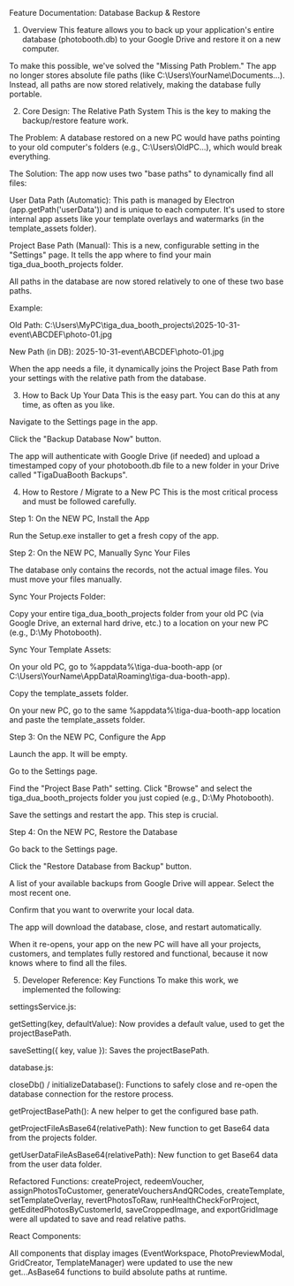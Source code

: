 Feature Documentation: Database Backup & Restore
1. Overview
This feature allows you to back up your application's entire database (photobooth.db) to your Google Drive and restore it on a new computer.

To make this possible, we've solved the "Missing Path Problem." The app no longer stores absolute file paths (like C:\Users\YourName\Documents\...). Instead, all paths are now stored relatively, making the database fully portable.

2. Core Design: The Relative Path System
This is the key to making the backup/restore feature work.

The Problem: A database restored on a new PC would have paths pointing to your old computer's folders (e.g., C:\Users\OldPC\...), which would break everything.

The Solution: The app now uses two "base paths" to dynamically find all files:

User Data Path (Automatic): This path is managed by Electron (app.getPath('userData')) and is unique to each computer. It's used to store internal app assets like your template overlays and watermarks (in the template_assets folder).

Project Base Path (Manual): This is a new, configurable setting in the "Settings" page. It tells the app where to find your main tiga_dua_booth_projects folder.

All paths in the database are now stored relatively to one of these two base paths.

Example:

Old Path: C:\Users\MyPC\tiga_dua_booth_projects\2025-10-31-event\ABCDEF\photo-01.jpg

New Path (in DB): 2025-10-31-event\ABCDEF\photo-01.jpg

When the app needs a file, it dynamically joins the Project Base Path from your settings with the relative path from the database.

3. How to Back Up Your Data
This is the easy part. You can do this at any time, as often as you like.

Navigate to the Settings page in the app.

Click the "Backup Database Now" button.

The app will authenticate with Google Drive (if needed) and upload a timestamped copy of your photobooth.db file to a new folder in your Drive called "TigaDuaBooth Backups".

4. How to Restore / Migrate to a New PC
This is the most critical process and must be followed carefully.

Step 1: On the NEW PC, Install the App

Run the Setup.exe installer to get a fresh copy of the app.

Step 2: On the NEW PC, Manually Sync Your Files

The database only contains the records, not the actual image files. You must move your files manually.

Sync Your Projects Folder:

Copy your entire tiga_dua_booth_projects folder from your old PC (via Google Drive, an external hard drive, etc.) to a location on your new PC (e.g., D:\My Photobooth).

Sync Your Template Assets:

On your old PC, go to %appdata%\tiga-dua-booth-app (or C:\Users\YourName\AppData\Roaming\tiga-dua-booth-app).

Copy the template_assets folder.

On your new PC, go to the same %appdata%\tiga-dua-booth-app location and paste the template_assets folder.

Step 3: On the NEW PC, Configure the App

Launch the app. It will be empty.

Go to the Settings page.

Find the "Project Base Path" setting. Click "Browse" and select the tiga_dua_booth_projects folder you just copied (e.g., D:\My Photobooth).

Save the settings and restart the app. This step is crucial.

Step 4: On the NEW PC, Restore the Database

Go back to the Settings page.

Click the "Restore Database from Backup" button.

A list of your available backups from Google Drive will appear. Select the most recent one.

Confirm that you want to overwrite your local data.

The app will download the database, close, and restart automatically.

When it re-opens, your app on the new PC will have all your projects, customers, and templates fully restored and functional, because it now knows where to find all the files.

5. Developer Reference: Key Functions
To make this work, we implemented the following:

settingsService.js:

getSetting(key, defaultValue): Now provides a default value, used to get the projectBasePath.

saveSetting({ key, value }): Saves the projectBasePath.

database.js:

closeDb() / initializeDatabase(): Functions to safely close and re-open the database connection for the restore process.

getProjectBasePath(): A new helper to get the configured base path.

getProjectFileAsBase64(relativePath): New function to get Base64 data from the projects folder.

getUserDataFileAsBase64(relativePath): New function to get Base64 data from the user data folder.

Refactored Functions: createProject, redeemVoucher, assignPhotosToCustomer, generateVouchersAndQRCodes, createTemplate, setTemplateOverlay, revertPhotosToRaw, runHealthCheckForProject, getEditedPhotosByCustomerId, saveCroppedImage, and exportGridImage were all updated to save and read relative paths.

React Components:

All components that display images (EventWorkspace, PhotoPreviewModal, GridCreator, TemplateManager) were updated to use the new get...AsBase64 functions to build absolute paths at runtime.